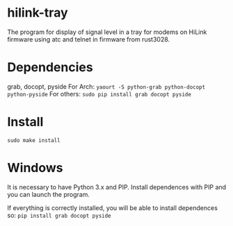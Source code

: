 # hilink-tray
 The program for display of signal level in a tray for modems on HiLink firmware using atc and telnet in firmware from rust3028.
# Dependencies
 grab, docopt, pyside
 For Arch:
 `yaourt -S python-grab python-docopt python-pyside`
 For others:
 `sudo pip install grab docopt pyside`
# Install
 `sudo make install`
# Windows
 It is necessary to have Python 3.x and PIP. Install dependences with PIP and you can launch the program.

 If everything is correctly installed, you will be able to install dependences so:
 `pip install grab docopt pyside`